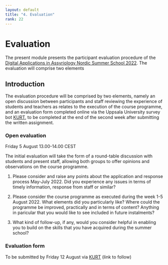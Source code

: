 ```yaml
---
layout: default
title: "4. Evaluation"
rank: 22
---
```

# Evaluation

The present module presents the participant evaluation procedure of the [Digital Applications in Assyriology Nordic Summer School 2022](https://glow-gh.github.io/daa/). The evaluation will comprise two elements

## Introduction
The evaluation procedure will be comprised by two elements, namely an open discussion between participants and staff reviewing the experience of students and teachers as relates to the execution of the course programme, and an evaluation form completed online via the Uppsala University survey bot [KURT](https://doit.medfarm.uu.se/bin/kurt3/), to be completed at the end of the second week after submitting the written assignment.

### Open evaluation
Friday 5 August 13.00-14.00 CEST

The initial evaluation will take the form of a round-table discussion with students and present staff, allowing both groups to offer opinions and observations on the course programme.

1. Please consider and raise any points about the application and response process May-July 2022. Did you experience any issues in terms of timely information, response from staff or similar?

2. Please consider the course programme as executed during the week 1-5 August 2022. What elements did you particularly like? Where could the programme be improved, practically and in terms of content? Anything in paricular that you would like to see included in future instalments?

3. What kind of follow-up, if any, would you consider helpful in enabling you to build on the skills that you have acquired during the summer school?

### Evaluation form
To be submitted by Friday 12 August via [KURT](https://doit.medfarm.uu.se/bin/kurt3/) (link to follow)